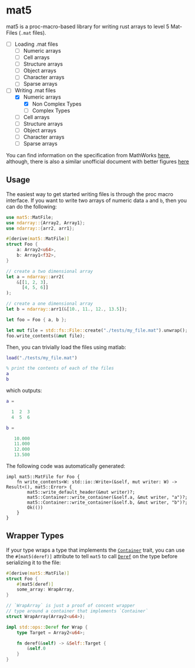 # mat5

mat5 is a proc-macro-based library for writing rust arrays to level 5 Mat-Files (`.mat` files).

* [ ] Loading .mat files
  * [ ] Numeric arrays
  * [ ] Cell arrays
  * [ ] Structure arrays
  * [ ] Object arrays
  * [ ] Character arrays
  * [ ] Sparse arrays
* [ ] Writing .mat files
  * [x] Numeric arrays
    * [x] Non Complex Types
    * [ ] Complex Types
  * [ ] Cell arrays
  * [ ] Structure arrays
  * [ ] Object arrays
  * [ ] Character arrays
  * [ ] Sparse arrays

You can find information on the specification from MathWorks
[here](https://www.mathworks.com/help/pdf_doc/matlab/matfile_format.pdf), 
although, there is also a similar unofficial document with better figures 
[here](https://data.cresis.ku.edu/data/mat_reader/matfile_format.pdf)


## Usage

The easiest way to get started writing files is through the proc macro interface. 
If you want to write two arrays of numeric data `a` and `b`, then you can do the following:


```rust
use mat5::MatFile;
use ndarray::{Array2, Array1};
use ndarray::{arr2, arr1};

#[derive(mat5::MatFile)]
struct Foo {
    a: Array2<u64>,
    b: Array1<f32>,
}

// create a two dimensional array
let a = ndarray::arr2(
	&[[1, 2, 3],
	  [4, 5, 6]]
);

// create a one dimensional array
let b = ndarray::arr1(&[10., 11., 12., 13.5]);

let foo = Foo { a, b };

let mut file = std::fs::File::create("./tests/my_file.mat").unwrap();
foo.write_contents(&mut file);
```

Then, you can trivially load the files using matlab:

```matlab
load("./tests/my_file.mat")

% print the contents of each of the files
a
b
```

which outputs:

```matlab
a =

  1  2  3
  4  5  6

b =

   10.000
   11.000
   12.000
   13.500
```

The following code was automatically generated:

```rust,ignore
impl mat5::MatFile for Foo {
    fn write_contents<W: std::io::Write>(&self, mut writer: W) -> Result<(), mat5::Error> {
        mat5::write_default_header(&mut writer)?;
        mat5::Container::write_container(&self.a, &mut writer, "a")?;
        mat5::Container::write_container(&self.b, &mut writer, "b")?;
        Ok(())
    }
}
```

## Wrapper Types

If your type wraps a type that implements the [`Container`](`crate::Container`) trait,
you can use the `#[mat5(deref)]` attribute to tell `mat5` to call [`Deref`](`std::ops::Deref`) on the 
type before serializing it to the file:

```rust
#[derive(mat5::MatFile)]
struct Foo {
    #[mat5(deref)]
    some_array: WrapArray,
}

// `WrapArray` is just a proof of concent wrapper 
// type around a container that implements `Container`
struct WrapArray(Array2<u64>);

impl std::ops::Deref for Wrap {
    type Target = Array2<u64>;

    fn deref(&self) -> &Self::Target {
        &self.0
    }
}
```



